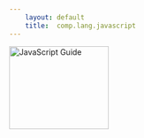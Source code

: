 ```yaml
---
    layout: default
    title:  comp.lang.javascript
---
```


<a href="https://developer.mozilla.org/en/JavaScript/Guide" title="JavaScript Guide"><img src="http://static.jsconf.us/promotejsh.gif" height="150" width="180" alt="JavaScript Guide"/></a>

